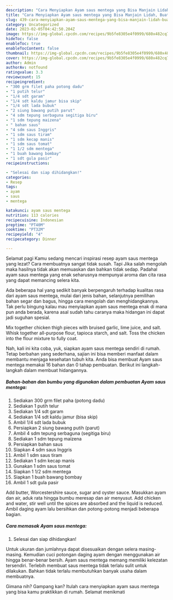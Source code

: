 ```yaml
---
description: "Cara Menyiapkan Ayam saus mentega yang Bisa Manjain Lidah, Buat Buka Puasa}"
title: "Cara Menyiapkan Ayam saus mentega yang Bisa Manjain Lidah, Buat Buka Puasa}"
slug: 439-cara-menyiapkan-ayam-saus-mentega-yang-bisa-manjain-lidah-buat-buka-puasa
category: Uncategorized
date: 2023-02-05T04:42:50.204Z
image: https://img-global.cpcdn.com/recipes/9b5fe8305e4f0999/680x482cq70/ayam-saus-mentega-foto-resep-utama.jpg
hideToc: false
enableToc: true
enableTocContent: false
thumbnail: https://img-global.cpcdn.com/recipes/9b5fe8305e4f0999/680x482cq70/ayam-saus-mentega-foto-resep-utama.jpg
cover: https://img-global.cpcdn.com/recipes/9b5fe8305e4f0999/680x482cq70/ayam-saus-mentega-foto-resep-utama.jpg
author: Admin
authorAv: notfound
ratingvalue: 3.3
reviewcount: 15
recipeingredient:
- "300 grm filet paha potong dadu"
- "1 putih telur"
- "1/4 sdt garam"
- "1/4 sdt kaldu jamur bisa skip"
- "1/4 sdt lada bubuk"
- "2 siung bawang putih parut"
- "4 sdm tepung serbaguna segitiga biru"
- "1 sdm tepung maizena"
- " bahan saus"
- "4 sdm saus Inggris"
- "1 sdm saus tiram"
- "1 sdm kecap manis"
- "1 sdm saus tomat"
- "1 1/2 sdm mentega"
- "1 buah bawang bombay"
- "1 sdt gula pasir"
recipeinstructions:

- "Selesai dan siap dihidangkan!"
categories:
- Resep
tags:
- ayam
- saus
- mentega

katakunci: ayam saus mentega 
nutrition: 113 calories
recipecuisine: Indonesian
preptime: "PT40M"
cooktime: "PT32M"
recipeyield: "4"
recipecategory: Dinner

---
```



Selamat pagi Kamu sedang mencari inspirasi resep ayam saus mentega yang lezat? Cara membuatnya sangat tidak susah. Tapi Jika salah mengolah maka hasilnya tidak akan memuaskan dan bahkan tidak sedap. Padahal ayam saus mentega yang enak seharusnya mempunyai aroma dan cita rasa yang dapat memancing selera kita.


Ada beberapa hal yang sedikit banyak berpengaruh terhadap kualitas rasa dari ayam saus mentega, mulai dari jenis bahan, selanjutnya pemilihan bahan segar dan bagus, hingga cara mengolah dan menghidangkannya. Tak perlu bingung kalau mau menyiapkan ayam saus mentega enak di mana pun anda berada, karena asal sudah tahu caranya maka hidangan ini dapat jadi suguhan spesial.

Mix together chicken thigh pieces with bruised garlic, lime juice, and salt. Whisk together all-purpose flour, tapioca starch, and salt. Toss the chicken into the flour mixture to fully coat.


Nah, kali ini kita coba, yuk, siapkan ayam saus mentega sendiri di rumah. Tetap berbahan yang sederhana, sajian ini bisa memberi manfaat dalam membantu menjaga kesehatan tubuh kita. Anda bisa membuat Ayam saus mentega memakai 16 bahan dan 0 tahap pembuatan. Berikut ini langkah-langkah dalam membuat hidangannya.

<!--inarticleads1-->

##### Bahan-bahan dan bumbu yang digunakan dalam pembuatan Ayam saus mentega:

1. Sediakan 300 grm filet paha (potong dadu)
1. Sediakan 1 putih telur
1. Sediakan 1/4 sdt garam
1. Sediakan 1/4 sdt kaldu jamur (bisa skip)
1. Ambil 1/4 sdt lada bubuk
1. Persiapkan 2 siung bawang putih (parut)
1. Ambil 4 sdm tepung serbaguna (segitiga biru)
1. Sediakan 1 sdm tepung maizena
1. Persiapkan  bahan saus
1. Siapkan 4 sdm saus Inggris
1. Ambil 1 sdm saus tiram
1. Sediakan 1 sdm kecap manis
1. Gunakan 1 sdm saus tomat
1. Siapkan 1 1/2 sdm mentega
1. Siapkan 1 buah bawang bombay
1. Ambil 1 sdt gula pasir


Add butter, Worcestershire sauce, sugar and oyster sauce. Masukkan ayam dan air, aduk rata hingga bumbu meresap dan air menyusut. Add chicken and water, stir well until the spices are absorbed and the liquid is reduced. Ambil daging ayam lalu bersihkan dan potong-potong menjadi beberapa bagian. 

<!--inarticleads2-->

##### Cara memasak Ayam saus mentega:


1. Selesai dan siap dihidangkan!

Untuk ukuran dan jumlahnya dapat disesuaikan dengan selera masing-masing. Kemudian cuci potongan daging ayam dengan menggunakan air hingga benar-benar bersih. Ayam saus mentega memang memiliki kelezatan tersendiri. Terlebih membuat saus mentega tidak terlalu sulit untuk dilakukan. Bahkan tidak terlalu membutuhkan banyak usaha dalam membuatnya. 

Gimana nih? Gampang kan? Itulah cara menyiapkan ayam saus mentega yang bisa kamu praktikkan di rumah. Selamat menikmati
